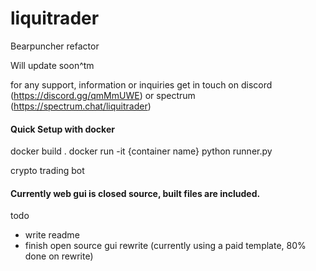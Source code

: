 # liquitrader
Bearpuncher refactor

Will update soon^tm

for any support, information or inquiries get in touch on discord (https://discord.gg/qmMmUWE) or spectrum (https://spectrum.chat/liquitrader)


#### Quick Setup with docker
docker build .
docker run -it {container name}
python runner.py

crypto trading bot

#### Currently web gui is closed source, built files are included.

todo
 - write readme
 - finish open source gui rewrite (currently using a paid template, 80% done on rewrite)
